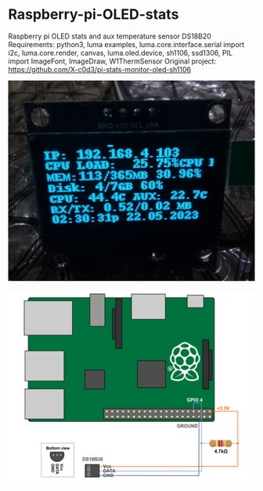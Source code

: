 # Raspberry-pi-OLED-stats
Raspberry pi OLED stats and aux temperature sensor DS18B20
Requirements: python3, luma examples, luma.core.interface.serial import i2c, 
luma.core.render, canvas,
 luma.oled.device, sh1106, ssd1306,
PIL import ImageFont, ImageDraw,
W1ThermSensor
Original project: https://github.com/X-c0d3/pi-stats-monitor-oled-sh1106


![alt text](https://github.com/misjah/Raspberry-pi-OLED-stats/blob/main/IMG_20230522_143032632.jpg)
 
![alt text](https://github.com/misjah/Raspberry-pi-OLED-stats/blob/main/Screenshot_20230427-191355_RaspController.png)
